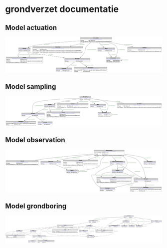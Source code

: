 # grondverzet documentatie

## Model actuation
![Model](src/documentation/model_actuation.png)

## Model sampling
![Model](src/documentation/model_sampling.png)

## Model observation
![Model](src/documentation/model_observation.png)

## Model grondboring
![Model](src/documentation/model_grondboring.png)